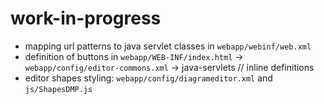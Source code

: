 # work-in-progress

- mapping url patterns to java servlet classes in `webapp/webinf/web.xml`
- definition of buttons in `webapp/WEB-INF/index.html` -> `webapp/config/editor-commons.xml` -> java-servlets // inline definitions
- editor shapes styling: `webapp/config/diagrameditor.xml` and `js/ShapesDMP.js`